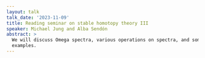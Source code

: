 ```yaml
---
layout: talk
talk_date: '2023-11-09'
title: Reading seminar on stable homotopy theory III
speaker: Michael Jung and Alba Sendón
abstract: >
  We will discuss Omega spectra, various operations on spectra, and some
  examples.
---
```

